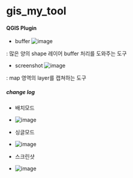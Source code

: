 # gis_my_tool

#### QGIS Plugin 

* buffer ![image](https://github.com/MHJO/buffer_batch/assets/107253765/ae196def-e22d-41d4-a6f5-d3df256be507)


: 많은 양의 shape 레이어 buffer 처리를 도와주는 도구

* screenshot ![image](https://github.com/MHJO/buffer_batch/assets/107253765/25717d9e-d942-44a2-b7cc-af69790b92af)

: map 영역의 layer를 캡쳐하는 도구

##### change log 
* 배치모드
* ![image](https://github.com/user-attachments/assets/b1d436b3-9f65-4534-8ce9-426278d38d47)

* 싱글모드
* ![image](https://github.com/user-attachments/assets/9fdd344a-5781-4783-adc1-31a13dfca323)

* 스크린샷
* ![image](https://github.com/user-attachments/assets/b7b03c93-74c3-4858-b62f-8b91e85f3b6a)




